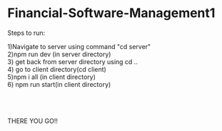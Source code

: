 # Financial-Software-Management1

Steps to run:

1)Navigate to server using command "cd server"
<br/>
2)npm run dev (in server directory)
<br/> 3) get back from server directory using cd .. <br/> 4) go to client directory(cd client) <br/>
5)npm i all (in client directory) <br/>
6) npm run start(in client directory) <br/>
<br/>
<br/>
<br/>

THERE YOU GO!!


